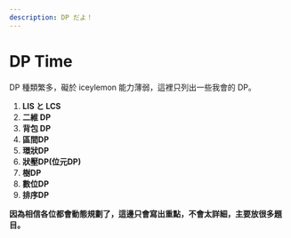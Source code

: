 ```yaml
---
description: DP だよ！
---
```


# DP Time

DP 種類繁多，礙於 iceylemon 能力薄弱，這裡只列出一些我會的 DP。

1. **LIS と LCS**
2. **二維 DP**
3. **背包 DP**
4. **區間DP**
5. **環狀DP**
6. **狀壓DP\(位元DP\)**
7. **樹DP**
8. **數位DP**
9. **排序DP**

**因為相信各位都會動態規劃了，這邊只會寫出重點，不會太詳細，主要放很多題目。**

